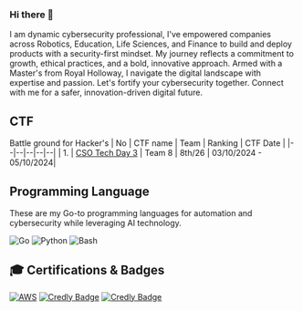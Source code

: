 ### Hi there 👋
I am dynamic cybersecurity professional, I've empowered companies across Robotics, Education, Life Sciences, and Finance to build and deploy products with a security-first mindset. My journey reflects a commitment to growth, ethical practices, and a bold, innovative approach. Armed with a Master's from Royal Holloway, I navigate the digital landscape with expertise and passion. Let's fortify your cybersecurity together. Connect with me for a safer, innovation-driven digital future.

## CTF 
Battle ground for Hacker's 
| No | CTF name | Team | Ranking | CTF Date |
|--|--|--|--|--|
| 1. | [CSO Tech Day 3](Cert/Certificate-MeghVShetty.pdf) | Team 8 | 8th/26 | 03/10/2024 - 05/10/2024|

## Programming Language 
These are my Go-to programming languages for automation and cybersecurity while leveraging AI technology.

![Go](https://img.shields.io/badge/Go-00ADD8?logo=go&logoColor=white)
![Python](https://img.shields.io/badge/Python-3776AB?logo=python&logoColor=white)
![Bash](https://img.shields.io/badge/Bash-4EAA25?logo=gnu-bash&logoColor=white)

## 🎓 Certifications & Badges
[![AWS](https://images.credly.com/size/110x110/images/00634f82-b07f-4bbd-a6bb-53de397fc3a6/image.png)](https://www.credly.com/badges/cd730ad6-c1d4-4835-94ba-0986291ca25b/public_url)
[![Credly Badge](https://images.credly.com/size/110x110/images/bbed017a-ab77-4681-9079-b335d51b083e/image.png)](https://www.credly.com/badges/63a38cfa-f644-4147-a474-ab349c83e9f6/public_url)
[![Credly Badge](https://images.credly.com/size/110x110/images/2f9eee24-6834-4595-b2b6-e8e585190a0d/IBM-Blockchain-Essentials-V2.png)](https://www.credly.com/badges/98a4ee56-c6a0-41d0-b399-cf718f288f55/public_url)


